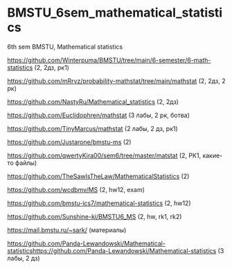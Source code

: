 # BMSTU_6sem_mathematical_statistics
6th sem BMSTU, Mathematical statistics



https://github.com/Winterpuma/BMSTU/tree/main/6-semester/6-math-statistics
(2, 2дз, рк1)

https://github.com/mRrvz/probability-mathstat/tree/main/mathstat
(2, 2дз, 2 рк)

https://github.com/NastyRu/Mathematical_statistics
(2, 2дз)

https://github.com/Euclidophren/mathstat
(3 лабы, 2 рк, ботва)

https://github.com/TinyMarcus/mathstat
(2 лабы, 2 дз, рк1)

https://github.com/Justarone/bmstu-ms
(2)

https://github.com/qwertyKira00/sem6/tree/master/matstat
(2, РК1, какие-то файлы)

https://github.com/TheSawIsTheLaw/MathematicalStatistics
(2)

https://github.com/wcdbmv/MS
(2, hw12, exam)

https://github.com/bmstu-ics7/mathematical-statistics
(2, hw12)

https://github.com/Sunshine-ki/BMSTU6_MS
(2, hw, rk1, rk2)

https://mail.bmstu.ru/~sark/
(материалы)


https://github.com/Panda-Lewandowski/Mathematical-statisticshttps://github.com/Panda-Lewandowski/Mathematical-statistics
(3 лабы, 2 дз)
